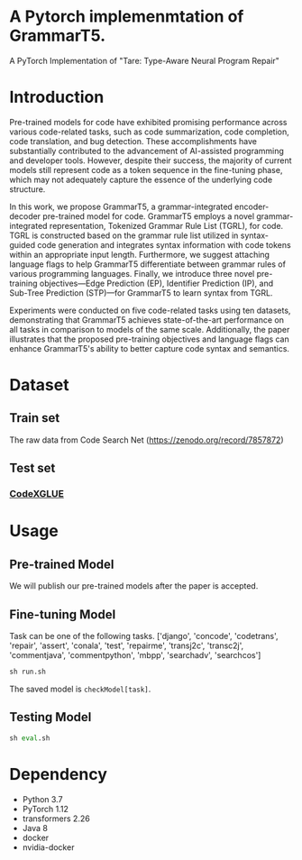 # A Pytorch implemenmtation of GrammarT5.
A PyTorch Implementation of "Tare: Type-Aware Neural Program Repair"

# Introduction
Pre-trained models for code have exhibited promising performance across various code-related tasks, such as code summarization, code completion, code translation, and bug detection. These accomplishments have substantially contributed to the advancement of AI-assisted programming and developer tools. However, despite their success, the majority of current models still represent code as a token sequence in the fine-tuning phase, which may not adequately capture the essence of the underlying code structure.

In this work, we propose GrammarT5, a grammar-integrated encoder-decoder pre-trained model for code. GrammarT5 employs a novel grammar-integrated representation, Tokenized Grammar Rule List (TGRL), for code. TGRL is constructed based on the grammar rule list utilized in syntax-guided code generation and integrates syntax information with code tokens within an appropriate input length. Furthermore, we suggest attaching language flags to help GrammarT5 differentiate between grammar rules of various programming languages. Finally, we introduce three novel pre-training objectives—Edge Prediction (EP), Identifier Prediction (IP), and Sub-Tree Prediction (STP)—for GrammarT5 to learn syntax from TGRL.

Experiments were conducted on five code-related tasks using ten datasets, demonstrating that GrammarT5 achieves state-of-the-art performance on all tasks in comparison to models of the same scale. Additionally, the paper illustrates that the proposed pre-training objectives and language flags can enhance GrammarT5's ability to better capture code syntax and semantics.

# Dataset
## Train set
The raw data from Code Search Net (https://zenodo.org/record/7857872)
## Test set
### [CodeXGLUE](https://github.com/microsoft/CodeXGLUE/tree/main)

# Usage
## Pre-trained Model
We will publish our pre-trained models after the paper is accepted.

## Fine-tuning Model
Task can be one of the following tasks. ['django', 'concode', 'codetrans', 'repair', 'assert', 'conala', 'test', 'repairme', 'transj2c', 'transc2j', 'commentjava', 'commentpython', 'mbpp', 'searchadv', 'searchcos']
```python
sh run.sh
```
The saved model is ```checkModel[task]```.
## Testing Model
```python
sh eval.sh
```

# Dependency
* Python 3.7
* PyTorch 1.12
* transformers 2.26
* Java 8
* docker
* nvidia-docker


